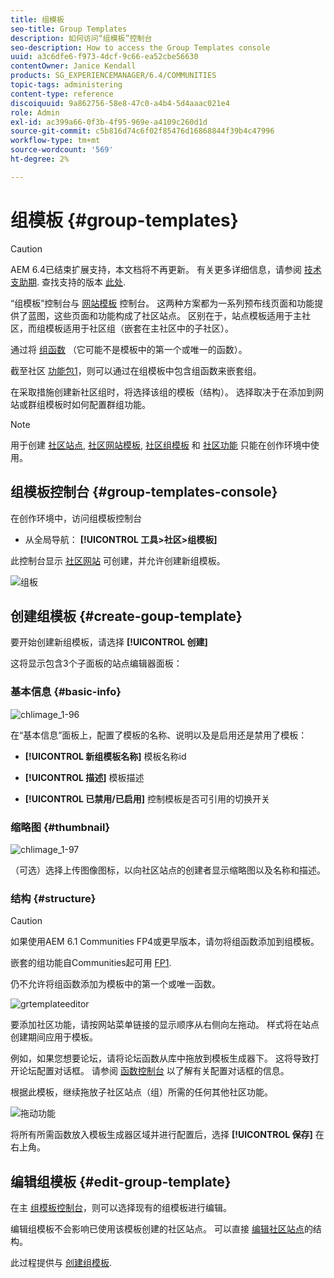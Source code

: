 ```yaml
---
title: 组模板
seo-title: Group Templates
description: 如何访问“组模板”控制台
seo-description: How to access the Group Templates console
uuid: a3c6dfe6-f973-4dcf-9c66-ea52cbe56630
contentOwner: Janice Kendall
products: SG_EXPERIENCEMANAGER/6.4/COMMUNITIES
topic-tags: administering
content-type: reference
discoiquuid: 9a862756-58e8-47c0-a4b4-5d4aaac021e4
role: Admin
exl-id: ac399a66-0f3b-4f95-969e-a4109c260d1d
source-git-commit: c5b816d74c6f02f85476d16868844f39b4c47996
workflow-type: tm+mt
source-wordcount: '569'
ht-degree: 2%

---
```


# 组模板 {#group-templates}

>[!CAUTION]
>
>AEM 6.4已结束扩展支持，本文档将不再更新。 有关更多详细信息，请参阅 [技术支助期](https://helpx.adobe.com/cn/support/programs/eol-matrix.html). 查找支持的版本 [此处](https://experienceleague.adobe.com/docs/).

“组模板”控制台与 [网站模板](sites.md) 控制台。 这两种方案都为一系列预布线页面和功能提供了蓝图，这些页面和功能构成了社区站点。 区别在于，站点模板适用于主社区，而组模板适用于社区组（嵌套在主社区中的子社区）。

通过将 [组函数](functions.md#groups-function) （它可能不是模板中的第一个或唯一的函数）。

截至社区 [功能包1](deploy-communities.md#latestfeaturepack)，则可以通过在组模板中包含组函数来嵌套组。

在采取措施创建新社区组时，将选择该组的模板（结构）。 选择取决于在添加到网站或群组模板时如何配置群组功能。

>[!NOTE]
>
>用于创建 [社区站点](sites-console.md), [社区网站模板](sites.md), [社区组模板](tools-groups.md) 和 [社区功能](functions.md) 只能在创作环境中使用。

## 组模板控制台 {#group-templates-console}

在创作环境中，访问组模板控制台

* 从全局导航： **[!UICONTROL 工具>社区>组模板]**

此控制台显示 [社区网站](sites-console.md) 可创建，并允许创建新组模板。

![组板](assets/groupstemplate.png)

## 创建组模板 {#create-goup-template}

要开始创建新组模板，请选择 **[!UICONTROL 创建]**

这将显示包含3个子面板的站点编辑器面板：

### 基本信息 {#basic-info}

![chlimage_1-96](assets/chlimage_1-96.png)

在“基本信息”面板上，配置了模板的名称、说明以及是启用还是禁用了模板：

* **[!UICONTROL 新组模板名称]**
模板名称id

* **[!UICONTROL 描述]**
模板描述

* **[!UICONTROL 已禁用/已启用]**
控制模板是否可引用的切换开关

### 缩略图 {#thumbnail}

![chlimage_1-97](assets/chlimage_1-97.png)

（可选）选择上传图像图标，以向社区站点的创建者显示缩略图以及名称和描述。

### 结构 {#structure}

>[!CAUTION]
>
>如果使用AEM 6.1 Communities FP4或更早版本，请勿将组函数添加到组模板。
>
>嵌套的组功能自Communities起可用 [FP1](communities.md#latestfeaturepack).
>
>仍不允许将组函数添加为模板中的第一个或唯一函数。

![grtemplateeditor](assets/grptemplateeditor.png)

要添加社区功能，请按网站菜单链接的显示顺序从右侧向左拖动。 样式将在站点创建期间应用于模板。

例如，如果您想要论坛，请将论坛函数从库中拖放到模板生成器下。 这将导致打开论坛配置对话框。 请参阅 [函数控制台](functions.md) 以了解有关配置对话框的信息。

根据此模板，继续拖放子社区站点（组）所需的任何其他社区功能。

![拖动功能](assets/dragfunctions.png)

将所有所需函数放入模板生成器区域并进行配置后，选择 **[!UICONTROL 保存]** 在右上角。

## 编辑组模板 {#edit-group-template}

在主 [组模板控制台](#group-templates-console)，则可以选择现有的组模板进行编辑。

编辑组模板不会影响已使用该模板创建的社区站点。 可以直接 [编辑社区站点](sites-console.md#modify-structure)的结构。

此过程提供与 [创建组模板](#create-goup-template).
